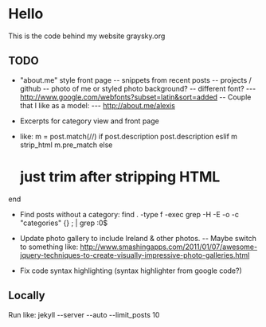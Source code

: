 # Hello

This is the code behind my website graysky.org

## TODO

- "about.me" style front page
-- snippets from recent posts
-- projects / github
-- photo of me or styled photo background?
-- different font?
--- http://www.google.com/webfonts?subset=latin&sort=added
-- Couple that I like as a model:
--- http://about.me/alexis

- Excerpts for category view and front page
- like:
m = post.match(/<!--SNIPPET-->/)
if post.description
	post.description
eslif m
  strip_html m.pre_match
else
  # just trim after stripping HTML
end

- Find posts without a category:
find .  -type f -exec  grep  -H -E -o -c  "categories"  {} \; | grep :0\$

- Update photo gallery to include Ireland & other photos.
-- Maybe switch to something like: http://www.smashingapps.com/2011/01/07/awesome-jquery-techniques-to-create-visually-impressive-photo-galleries.html

- Fix code syntax highlighting (syntax highlighter from google code?)

## Locally

Run like: jekyll --server --auto --limit_posts 10
